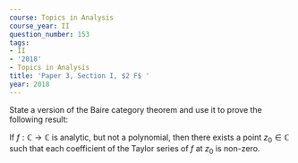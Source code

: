 ```yaml
---
course: Topics in Analysis
course_year: II
question_number: 153
tags:
- II
- '2018'
- Topics in Analysis
title: 'Paper 3, Section I, $2 F$ '
year: 2018
---
```




State a version of the Baire category theorem and use it to prove the following result:

If $f: \mathbb{C} \rightarrow \mathbb{C}$ is analytic, but not a polynomial, then there exists a point $z_{0} \in \mathbb{C}$ such that each coefficient of the Taylor series of $f$ at $z_{0}$ is non-zero.